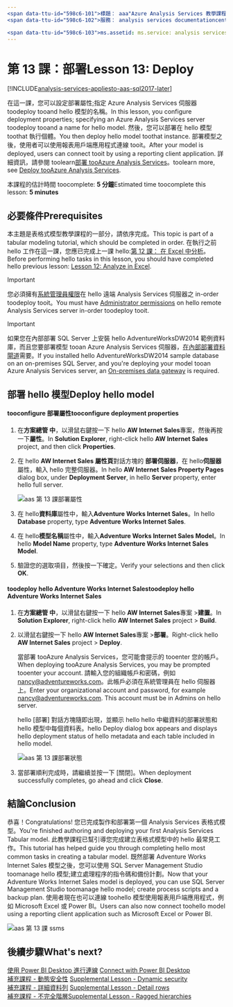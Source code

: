 ```yaml
---
<span data-ttu-id="598c6-101">標題： aaa"Azure Analysis Services 教學課程第 13 課： 部署 |Microsoft 文件"描述： 描述如何 toodeploy hello 教學課程專案 tooAzure Analysis Services。</span><span class="sxs-lookup"><span data-stu-id="598c6-101">title: aaa"Azure Analysis Services tutorial lesson 13: Deploy | Microsoft Docs" description:  Describes how toodeploy hello tutorial project tooAzure Analysis Services.</span></span>
<span data-ttu-id="598c6-102">服務： analysis services documentationcenter: '作者： minewiskan 管理員： erikre 編輯器:' 標記: '</span><span class="sxs-lookup"><span data-stu-id="598c6-102">services: analysis-services documentationcenter: '' author: minewiskan manager: erikre editor: '' tags: ''</span></span>

<span data-ttu-id="598c6-103">ms.assetid: ms.service: analysis services ms.devlang: NA ms.topic: get 啟動文章 ms.tgt_pltfrm: NA ms.workload: na ms.date: 07/17/2017 ms.author: owend</span><span class="sxs-lookup"><span data-stu-id="598c6-103">ms.assetid: ms.service: analysis-services ms.devlang: NA ms.topic: get-started-article ms.tgt_pltfrm: NA ms.workload: na ms.date: 07/17/2017 ms.author: owend</span></span>
---
```

# <a name="lesson-13-deploy"></a><span data-ttu-id="598c6-104">第 13 課：部署</span><span class="sxs-lookup"><span data-stu-id="598c6-104">Lesson 13: Deploy</span></span>

[!INCLUDE[analysis-services-appliesto-aas-sql2017-later](../../../includes/analysis-services-appliesto-aas-sql2017-later.md)]

<span data-ttu-id="598c6-105">在這一課，您可以設定部署屬性;指定 Azure Analysis Services 伺服器 toodeploy tooand hello 模型的名稱。</span><span class="sxs-lookup"><span data-stu-id="598c6-105">In this lesson, you configure deployment properties; specifying an Azure Analysis Services server toodeploy tooand a name for hello model.</span></span> <span data-ttu-id="598c6-106">然後，您可以部署在 hello 模型 toothat 執行個體。</span><span class="sxs-lookup"><span data-stu-id="598c6-106">You then deploy hello model toothat instance.</span></span> <span data-ttu-id="598c6-107">部署模型之後，使用者可以使用報表用戶端應用程式連線 tooit。</span><span class="sxs-lookup"><span data-stu-id="598c6-107">After your model is deployed, users can connect tooit by using a reporting client application.</span></span> <span data-ttu-id="598c6-108">詳細資訊，請參閱 toolearn[部署 tooAzure Analysis Services](https://docs.microsoft.com/azure/analysis-services/analysis-services-deploy)。</span><span class="sxs-lookup"><span data-stu-id="598c6-108">toolearn more, see [Deploy tooAzure Analysis Services](https://docs.microsoft.com/azure/analysis-services/analysis-services-deploy).</span></span>  
  
<span data-ttu-id="598c6-109">本課程的估計時間 toocomplete: **5 分鐘**</span><span class="sxs-lookup"><span data-stu-id="598c6-109">Estimated time toocomplete this lesson: **5 minutes**</span></span>  
  
## <a name="prerequisites"></a><span data-ttu-id="598c6-110">必要條件</span><span class="sxs-lookup"><span data-stu-id="598c6-110">Prerequisites</span></span>  
<span data-ttu-id="598c6-111">本主題是表格式模型教學課程的一部分，請依序完成。</span><span class="sxs-lookup"><span data-stu-id="598c6-111">This topic is part of a tabular modeling tutorial, which should be completed in order.</span></span> <span data-ttu-id="598c6-112">在執行之前 hello 工作在這一課，您應已完成上一課 hello:[第 12 課： 在 Excel 中分析](../tutorials/aas-lesson-12-analyze-in-excel.md)。</span><span class="sxs-lookup"><span data-stu-id="598c6-112">Before performing hello tasks in this lesson, you should have completed hello previous lesson: [Lesson 12: Analyze in Excel](../tutorials/aas-lesson-12-analyze-in-excel.md).</span></span>  

> [!IMPORTANT]  
> <span data-ttu-id="598c6-113">您必須擁有[系統管理員權限](../analysis-services-server-admins.md)在 hello 遠端 Analysis Services 伺服器之 in-order toodeploy tooit。</span><span class="sxs-lookup"><span data-stu-id="598c6-113">You must have [Administrator permissions](../analysis-services-server-admins.md) on hello remote Analysis Services server in-order toodeploy tooit.</span></span>  

> [!IMPORTANT]  
> <span data-ttu-id="598c6-114">如果您在內部部署 SQL Server 上安裝 hello AdventureWorksDW2014 範例資料庫，而且您要部署模型 tooan Azure Analysis Services 伺服器，[在內部部署資料閘道](../analysis-services-gateway.md)需要。</span><span class="sxs-lookup"><span data-stu-id="598c6-114">If you installed hello AdventureWorksDW2014 sample database on an on-premises SQL Server, and you're deploying your model tooan Azure Analysis Services server, an [On-premises data gateway](../analysis-services-gateway.md) is required.</span></span>
  
## <a name="deploy-hello-model"></a><span data-ttu-id="598c6-115">部署 hello 模型</span><span class="sxs-lookup"><span data-stu-id="598c6-115">Deploy hello model</span></span>  
  
#### <a name="tooconfigure-deployment-properties"></a><span data-ttu-id="598c6-116">tooconfigure 部署屬性</span><span class="sxs-lookup"><span data-stu-id="598c6-116">tooconfigure deployment properties</span></span>  

  
1.  <span data-ttu-id="598c6-117">在**方案總管 中**，以滑鼠右鍵按一下 hello **AW Internet Sales**專案，然後再按一下**屬性**。</span><span class="sxs-lookup"><span data-stu-id="598c6-117">In **Solution Explorer**, right-click hello **AW Internet Sales** project, and then click **Properties**.</span></span>  
  
2.  <span data-ttu-id="598c6-118">在 hello **AW Internet Sales 屬性頁**對話方塊的 **部署伺服器**，在 hello**伺服器**屬性，輸入 hello 完整伺服器。</span><span class="sxs-lookup"><span data-stu-id="598c6-118">In hello **AW Internet Sales Property Pages** dialog box, under **Deployment Server**, in hello **Server** property, enter hello full server.</span></span>  

    ![aas 第 13 課部署屬性](../tutorials/media/aas-lesson13-deploy-property.png)
  
3.  <span data-ttu-id="598c6-120">在 hello**資料庫**屬性中，輸入**Adventure Works Internet Sales**。</span><span class="sxs-lookup"><span data-stu-id="598c6-120">In hello **Database** property, type **Adventure Works Internet Sales**.</span></span>  
  
4.  <span data-ttu-id="598c6-121">在 hello**模型名稱**屬性中，輸入**Adventure Works Internet Sales Model**。</span><span class="sxs-lookup"><span data-stu-id="598c6-121">In hello **Model Name** property, type **Adventure Works Internet Sales Model**.</span></span>  
  
5.  <span data-ttu-id="598c6-122">驗證您的選取項目，然後按一下確定。</span><span class="sxs-lookup"><span data-stu-id="598c6-122">Verify your selections and then click **OK**.</span></span>  
  
#### <a name="toodeploy-hello-adventure-works-internet-sales"></a><span data-ttu-id="598c6-123">toodeploy hello Adventure Works Internet Sales</span><span class="sxs-lookup"><span data-stu-id="598c6-123">toodeploy hello Adventure Works Internet Sales</span></span>
  
1.  <span data-ttu-id="598c6-124">在**方案總管 中**，以滑鼠右鍵按一下 hello **AW Internet Sales**專案 >**建置**。</span><span class="sxs-lookup"><span data-stu-id="598c6-124">In **Solution Explorer**, right-click hello **AW Internet Sales** project > **Build**.</span></span>  

2.  <span data-ttu-id="598c6-125">以滑鼠右鍵按一下 hello **AW Internet Sales**專案 >**部署**。</span><span class="sxs-lookup"><span data-stu-id="598c6-125">Right-click hello **AW Internet Sales** project > **Deploy**.</span></span>

    <span data-ttu-id="598c6-126">當部署 tooAzure Analysis Services，您可能會提示的 tooenter 您的帳戶。</span><span class="sxs-lookup"><span data-stu-id="598c6-126">When deploying tooAzure Analysis Services, you may be prompted tooenter your account.</span></span> <span data-ttu-id="598c6-127">請輸入您的組織帳戶和密碼，例如 nancy@adventureworks.com。此帳戶必須在系統管理員在 hello 伺服器上。</span><span class="sxs-lookup"><span data-stu-id="598c6-127">Enter your organizational account and password, for example nancy@adventureworks.com. This account must be in Admins on hello server.</span></span>
  
    <span data-ttu-id="598c6-128">hello [部署] 對話方塊隨即出現，並顯示 hello hello 中繼資料的部署狀態和 hello 模型中每個資料表。</span><span class="sxs-lookup"><span data-stu-id="598c6-128">hello Deploy dialog box appears and displays hello deployment status of hello metadata and each table included in hello model.</span></span>  
    
    ![aas 第 13 課部署狀態](../tutorials/media/aas-lesson13-deploy-status.png)
  
3. <span data-ttu-id="598c6-130">當部署順利完成時，請繼續並按一下 [關閉]。</span><span class="sxs-lookup"><span data-stu-id="598c6-130">When deployment successfully completes, go ahead and click **Close**.</span></span>  
  
## <a name="conclusion"></a><span data-ttu-id="598c6-131">結論</span><span class="sxs-lookup"><span data-stu-id="598c6-131">Conclusion</span></span>  
<span data-ttu-id="598c6-132">恭喜！</span><span class="sxs-lookup"><span data-stu-id="598c6-132">Congratulations!</span></span> <span data-ttu-id="598c6-133">您已完成製作和部署第一個 Analysis Services 表格式模型。</span><span class="sxs-lookup"><span data-stu-id="598c6-133">You're finished authoring and deploying your first Analysis Services Tabular model.</span></span> <span data-ttu-id="598c6-134">此教學課程已幫引導您完成建立表格式模型中的 hello 最常見工作。</span><span class="sxs-lookup"><span data-stu-id="598c6-134">This tutorial has helped guide you through completing hello most common tasks in creating a tabular model.</span></span> <span data-ttu-id="598c6-135">既然部署 Adventure Works Internet Sales 模型之後，您可以使用 SQL Server Management Studio toomanage hello 模型;建立處理程序的指令碼和備份計劃。</span><span class="sxs-lookup"><span data-stu-id="598c6-135">Now that your Adventure Works Internet Sales model is deployed, you can use SQL Server Management Studio toomanage hello model; create process scripts and a backup plan.</span></span> <span data-ttu-id="598c6-136">使用者現在也可以連線 toohello 模型使用報表用戶端應用程式，例如 Microsoft Excel 或 Power BI。</span><span class="sxs-lookup"><span data-stu-id="598c6-136">Users can also now connect toohello model using a reporting client application such as Microsoft Excel or Power BI.</span></span>  

![aas 第 13 課 ssms](../tutorials/media/aas-lesson13-ssms.png)
  
  
  
## <a name="whats-next"></a><span data-ttu-id="598c6-138">後續步驟</span><span class="sxs-lookup"><span data-stu-id="598c6-138">What's next?</span></span>
<span data-ttu-id="598c6-139">[使用 Power BI Desktop 進行連線](../analysis-services-connect-pbi.md) </span><span class="sxs-lookup"><span data-stu-id="598c6-139">[Connect with Power BI Desktop](../analysis-services-connect-pbi.md) </span></span>  
<span data-ttu-id="598c6-140">[補充課程 - 動態安全性](../tutorials/aas-supplemental-lesson-dynamic-security.md) </span><span class="sxs-lookup"><span data-stu-id="598c6-140">[Supplemental Lesson - Dynamic security](../tutorials/aas-supplemental-lesson-dynamic-security.md) </span></span>  
<span data-ttu-id="598c6-141">[補充課程 - 詳細資料列](../tutorials/aas-supplemental-lesson-detail-rows.md) </span><span class="sxs-lookup"><span data-stu-id="598c6-141">[Supplemental Lesson - Detail rows](../tutorials/aas-supplemental-lesson-detail-rows.md) </span></span>  
[<span data-ttu-id="598c6-142">補充課程 - 不完全階層</span><span class="sxs-lookup"><span data-stu-id="598c6-142">Supplemental Lesson - Ragged hierarchies</span></span>](../tutorials/aas-supplemental-lesson-ragged-hierarchies.md)   
